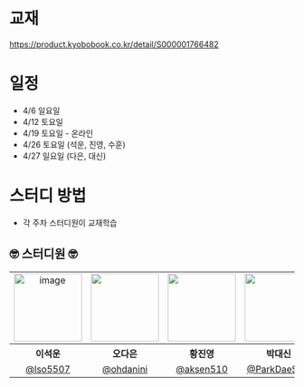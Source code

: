 # 교재
https://product.kyobobook.co.kr/detail/S000001766482
# 일정
- 4/6 일요일 
- 4/12 토요일 
- 4/19 토요일 - 온라인
- 4/26 토요일 (석운, 진영, 수훈)
- 4/27 일요일 (다은, 대신)
# 스터디 방법
- 각 주차 스터디원이 교재학습




## 🤓 스터디원 🤓



<table>
<tbody>

<tr>
<td align="center"><img width="120" alt="image" src="https://github.com/user-attachments/assets/64f0d2f4-2af8-4005-8007-ff33be5396e8"></td>
<td align="center"><img src="https://github.com/user-attachments/assets/3628fe9b-82d7-48ac-9bf1-e680cc0f691c" width="120" /></td>
<td align="center"><img src="https://github.com/user-attachments/assets/d9b3e407-01a6-4103-8819-02ecebbe76f5" width="120" /></td>
<td align="center"><img src="https://github.com/user-attachments/assets/30dd038b-00d1-4f6a-96d1-12ebfa11dbab" width="120" /></td>
<td align="center"><img src="https://github.com/user-attachments/assets/b2572698-4c1e-4eda-ba16-a1ade7b016b6" width="120" /></td>
<td align="center"><img src="https://github.com/user-attachments/assets/66dfff34-8294-43de-bbe3-b7211e96003a" width="120" /></td>
</tr>
<tr>
<th align="center">이석운</th>
<th align="center">오다은</th>
<th align="center">황진영</th>
<th align="center">박대신</th>
<th align="center">조수훈</th>
<th align="center">김태민</th>

</tr>
<tr>
<td align="center" width="120"><a href="https://github.com/lso5507">@lso5507</a></td>
<td align="center" width="120"><a href="https://github.com/ohdanini">@ohdanini</a></td>
<td align="center" width="120"><a href="https://github.com/aksen510">@aksen510</a></td>
<td align="center" width="120"><a href="https://github.com/ParkDaeShin">@ParkDaeShin</a></td>
<td align="center" width="120"><a href="https://github.com/JoSuhun">@JoSuhun</a></td>
<td align="center" width="120"><a href="#">@kimtaemin</a></td>

</tr>
</tbody>
</table>

</div>
